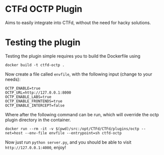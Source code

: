 # CTFd OCTP Plugin
Aims to easily integrate into CTFd, without the need for hacky solutions.

# Testing the plugin
Testing the plugin simple requires you to build the Dockerfile using 

```
docker build -t ctfd-octp .
```

Now create a file called `envfile`, with the following input (change to your needs):

```
OCTP_ENABLE=true
OCTP_URL=http://127.0.0.1:8000
OCTP_ENABLE_LABS=true
OCTP_ENABLE_FRONTENDS=true
OCTP_ENABLE_INTERCEPT=false
```

Where after the following command can be run, which will override the octp plugin directory in the container.

```
docker run --rm -it -v $(pwd)/src:/opt/CTFd/CTFd/plugins/octp --net=host --env-file envfile --entrypoint=sh ctfd-octp
```

Now just run `python server.py`, and you should be able to visit `http://127.0.0.1:4000`, enjoy!
